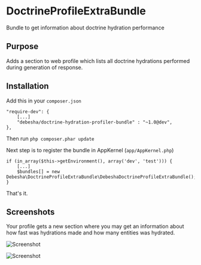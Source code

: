 # DoctrineProfileExtraBundle

Bundle to get information about doctrine hydration performance

## Purpose 

Adds a section to web profile which lists all doctrine hydrations performed during generation of response.

## Installation

Add this in your `composer.json`

    "require-dev": {
        [...]
        "debesha/doctrine-hydration-profiler-bundle" : "~1.0@dev",
    },

Then run `php composer.phar update `

Next step is to register the bundle in AppKernel (`app/AppKernel.php`)

    if (in_array($this->getEnvironment(), array('dev', 'test'))) {
        [...]
        $bundles[] = new Debesha\DoctrineProfileExtraBundle\DebeshaDoctrineProfileExtraBundle();
    }

That's it.

## Screenshots

Your profile gets a new section where you may get an information about how fast was hydrations made and 
how many entities was hydrated.

![Screenshot](https://raw.githubusercontent.com/debesha/DoctrineProfileExtraBundle/master/screen1.png)

![Screenshot](https://raw.githubusercontent.com/debesha/DoctrineProfileExtraBundle/master/screen2.png)